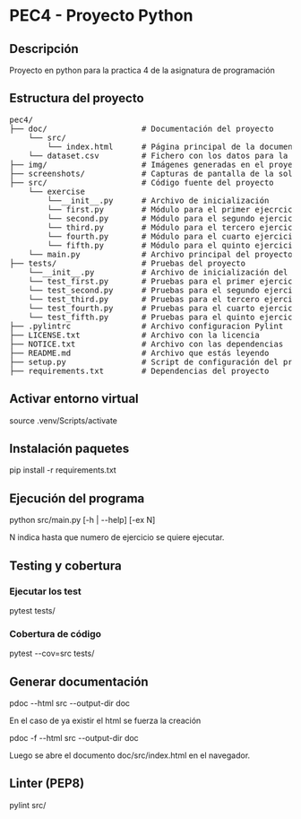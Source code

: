 # PEC4 - Proyecto Python

## Descripción

Proyecto en python para la practica 4 de la asignatura de programación

## Estructura del proyecto

<pre>
pec4/  
├── doc/                    # Documentación del proyecto  
    └── src/  
        └── index.html      # Página principal de la documentación  
    └── dataset.csv         # Fichero con los datos para la practica  
├── img/                    # Imágenes generadas en el proyecto  
├── screenshots/            # Capturas de pantalla de la solución  
├── src/                    # Código fuente del proyecto  
    └── exercise  
        └──__init__.py      # Archivo de inicialización  
        └── first.py        # Módulo para el primer ejecrcicio  
        └── second.py       # Módulo para el segundo ejercicio  
        └── third.py        # Módulo para el tercero ejercicio  
        └── fourth.py       # Módulo para el cuarto ejercicio  
        └── fifth.py        # Módulo para el quinto ejercicio  
    └── main.py             # Archivo principal del proyecto  
├── tests/                  # Pruebas del proyecto  
    └──__init__.py          # Archivo de inicialización del paquete  
    └── test_first.py       # Pruebas para el primer ejercicio  
    └── test_second.py      # Pruebas para el segundo ejercicio  
    └── test_third.py       # Pruebas para el tercero ejercicio  
    └── test_fourth.py      # Pruebas para el cuarto ejercicio  
    └── test_fifth.py       # Pruebas para el quinto ejercicio  
├── .pylintrc               # Archivo configuracion Pylint  
├── LICENSE.txt             # Archivo con la licencia  
├── NOTICE.txt              # Archivo con las dependencias 
├── README.md               # Archivo que estás leyendo  
├── setup.py                # Script de configuración del proyecto  
├── requirements.txt        # Dependencias del proyecto
</pre>

## Activar entorno virtual

source .venv/Scripts/activate

## Instalación paquetes

pip install -r requirements.txt

## Ejecución del programa

python src/main.py [-h | --help] [-ex N]

N indica hasta que numero de ejercicio se quiere ejecutar.

## Testing y cobertura

### Ejecutar los test

pytest tests/

### Cobertura de código

pytest --cov=src tests/

## Generar documentación

pdoc --html src --output-dir doc

En el caso de ya existir el html se fuerza la creación

pdoc -f --html src --output-dir doc

Luego se abre el documento doc/src/index.html en el navegador.

## Linter (PEP8)

pylint src/
